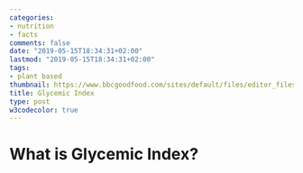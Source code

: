```yaml
---
categories:
- nutrition
- facts
comments: false
date: "2019-05-15T18:34:31+02:00"
lastmod: "2019-05-15T18:34:31+02:00"
tags:
- plant based
thumbnail: https://www.bbcgoodfood.com/sites/default/files/editor_files/2017/11/plant-based-diet-guide-main-image-700-350.jpg
title: Glycemic Index
type: post
w3codecolor: true
---
```


# What is Glycemic Index?

